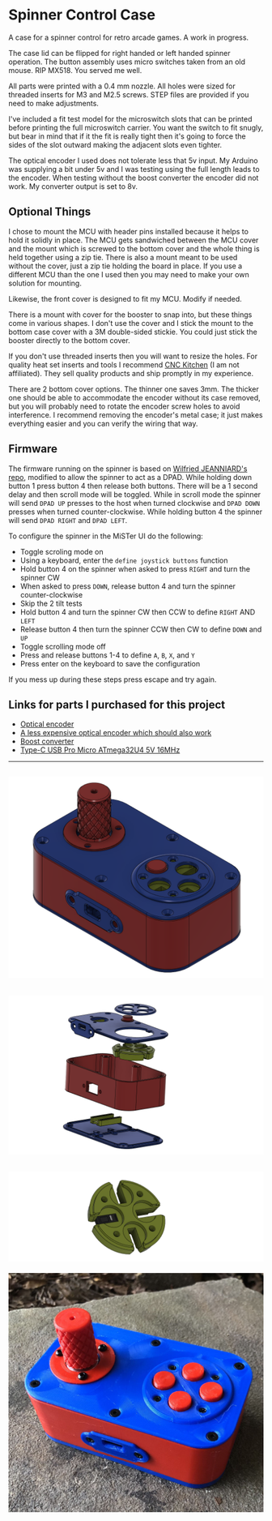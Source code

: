 # Spinner Control Case

A case for a spinner control for retro arcade games. A work in progress.

The case lid can be flipped for right handed or left handed spinner operation. The button assembly uses micro switches taken from an old mouse. RIP MX518. You served me well.

All parts were printed with a 0.4 mm nozzle. All holes were sized for threaded inserts for M3 and M2.5 screws. STEP files are provided if you need to make adjustments.

I've included a fit test model for the microswitch slots that can be printed before printing the full microswitch carrier. You want the switch to fit snugly, but bear in mind that if it the fit is really tight then it's going to force the sides of the slot outward making the adjacent slots even tighter.

The optical encoder I used does not tolerate less that 5v input. My Arduino was supplying a bit under 5v and I was testing using the full length leads to the encoder. When testing without the boost converter the encoder did not work. My converter output is set to 8v.

## Optional Things

I chose to mount the MCU with header pins installed because it helps to hold it solidly in place. The MCU gets sandwiched between the MCU cover and the mount which is screwed to the bottom cover and the whole thing is held together using a zip tie. There is also a mount meant to be used without the cover, just a zip tie holding the board in place. If you use a different MCU than the one I used then you may need to make your own solution for mounting.

Likewise, the front cover is designed to fit my MCU. Modify if needed.

There is a mount with cover for the booster to snap into, but these things come in various shapes. I don't use the cover and I stick the mount to the bottom case cover with a 3M double-sided stickie. You could just stick the booster directly to the bottom cover.

If you don't use threaded inserts then you will want to resize the holes. For quality heat set inserts and tools I recommend [CNC Kitchen](https://www.cnckitchen.com/) (I am not affiliated). They sell quality products and ship promptly in my experience.

There are 2 bottom cover options. The thinner one saves 3mm. The thicker one should be able to accommodate the encoder without its case removed, but you will probably need to rotate the encoder screw holes to avoid interference. I recommend removing the encoder's metal case; it just makes everything easier and you can verify the wiring that way.

## Firmware

The firmware running on the spinner is based on [Wilfried JEANNIARD's repo](https://github.com/willoucom/Arduino_ArcadeSpinner), modified to allow the spinner to act as a DPAD. While holding down button 1 press button 4 then release both buttons. There will be a 1 second delay and then scroll mode will be toggled. While in scroll mode the spinner will send `DPAD UP` presses to the host when turned clockwise and `DPAD DOWN` presses when turned counter-clockwise. While holding button 4 the spinner will send `DPAD RIGHT` and `DPAD LEFT`.

To configure the spinner in the MiSTer UI do the following:

* Toggle scroling mode on
* Using a keyboard, enter the `define joystick buttons` function
* Hold button 4 on the spinner when asked to press `RIGHT` and turn the spinner CW
* When asked to press `DOWN`, release button 4 and turn the spinner counter-clockwise
* Skip the 2 tilt tests
* Hold button 4 and turn the spinner CW then CCW to define `RIGHT` AND `LEFT`
* Release button 4 then turn the spinner CCW then CW to define `DOWN` and `UP`
* Toggle scrolling mode off
* Press and release buttons 1-4 to define `A`, `B`, `X`, and `Y`
* Press enter on the keyboard to save the configuration

If you mess up during these steps press escape and try again.

## Links for parts I purchased for this project

* [Optical encoder](https://www.amazon.com/dp/B07MX1SYXB?ref=ppx_yo2ov_dt_b_product_details&th=1)
* [A less expensive optical encoder which should also work](https://www.amazon.com/dp/B00UTIFCVA/?coliid=I373P7F62KK8D2&colid=1G7PXZNDFR96N&psc=1&ref_=list_c_wl_lv_ov_lig_dp_it)
* [Boost converter](https://www.amazon.com/dp/B0C858YYQ1?ref=ppx_yo2ov_dt_b_product_details&th=1)
* [Type-C USB Pro Micro ATmega32U4 5V 16MHz](https://www.amazon.com/dp/B0BCW67NJP?psc=1&ref=ppx_yo2ov_dt_b_product_details)

---
![case image](images/case.png)
---
![exploded view](images/case-exploded.png)
---
![switch carrier](images/switch-carrier.png)
---
![prototype](images/proto.jpg)